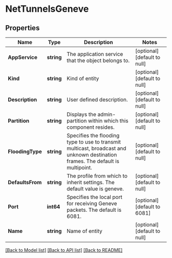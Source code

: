# NetTunnelsGeneve

## Properties
Name | Type | Description | Notes
------------ | ------------- | ------------- | -------------
**AppService** | **string** | The application service that the object belongs to. | [optional] [default to null]
**Kind** | **string** | Kind of entity | [optional] [default to null]
**Description** | **string** | User defined description. | [optional] [default to null]
**Partition** | **string** | Displays the admin-partition within which this component resides. | [optional] [default to null]
**FloodingType** | **string** | Specifies the flooding type to use to transmit multicast, broadcast and unknown destination frames. The default is multipoint. | [optional] [default to null]
**DefaultsFrom** | **string** | The profile from which to inherit settings. The default value is geneve. | [optional] [default to null]
**Port** | **int64** | Specifies the local port for receiving Geneve packets. The default is 6081. | [optional] [default to 6081]
**Name** | **string** | Name of entity | [optional] [default to null]

[[Back to Model list]](../README.md#documentation-for-models) [[Back to API list]](../README.md#documentation-for-api-endpoints) [[Back to README]](../README.md)


